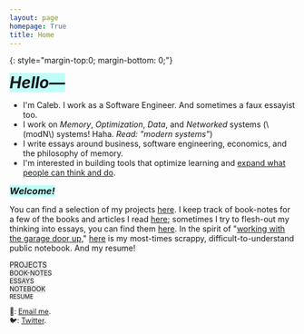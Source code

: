 ```yaml
---
layout: page
homepage: True
title: Home
---
```


{: style="margin-top:0; margin-bottom: 0;"}

<h1 style="background-color: #00ffef40;display: inline;"><em>Hello—</em></h1>

- I'm Caleb. I work as a Software Engineer. And sometimes a faux essayist too.
- I work on _Memory_, _Optimization_, _Data_, and _Networked_ systems (\\(modN\\) systems! Haha. _Read: "modern systems"_)
- I write essays around business, software engineering, economics, and the philosophy of memory.
- I'm interested in building tools that optimize learning and [expand what people can think and do](https://numinous.productions/ttft/).

<h3 style="background-color: #00ffef40;display: inline;"><em>Welcome!</em></h3>

You can find a selection of my projects [here](/projects/). I keep track of book-notes for a few of the books and articles I read [here](/booknotes/); sometimes I try to flesh-out my thinking into essays, you can find them [here](/essays/). In the spirit of "[working with the garage door up](https://notes.andymatuschak.org/Work_with_the_garage_door_up)," [here](/notes/) is my most-times scrappy, difficult-to-understand public notebook. And my resume!  

<div class="inline-nav">
  <div><span style="background-color: #a3a3a340;border-radius: 0.5em;display: inline;font-size: 0.9em;"><a href="/projects/" style="text-decoration: none;">PROJECTS</a></span</div>
  <div><span style="background-color: #a3a3a340;border-radius: 0.5em;display: inline;font-size: 0.9em;"><a href="/booknotes/" style="text-decoration: none;">BOOK-NOTES</a></span></div>
  <div><span style="background-color: #a3a3a340;border-radius: 0.5em;display: inline;font-size: 0.9em;"><a href="/essays/" style="text-decoration: none;">ESSAYS</a></span></div>
  <div><span style="background-color: #a3a3a340;border-radius: 0.5em;display: inline;font-size: 0.9em;"><a href="/notes/" style="text-decoration: none;">NOTEBOOK</a></span</div>
  <div><span style="background-color: #a3a3a340;border-radius: 0.5em;display: inline;font-size: 0.9em;"><a href="/resume.pdf/" style="text-decoration: none;">RESUME</a></span></div>
</div>


📩: [Email me](mailto:dco2.caleb@gmail.com).  
🐦: [Twitter](https://twitter.com/rojaye_shegz).   

